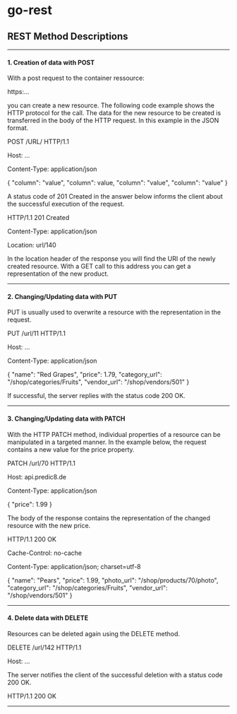 # go-rest

## REST Method Descriptions

---

#### 1. Creation of data with POST

With a post request to the container ressource:

https:...

you can create a new resource. The following code example shows the HTTP protocol for the call. The data for the new resource to be created is transferred in the body of the HTTP request. In this example in the JSON format.

POST /URL/ HTTP/1.1

Host: ...

Content-Type: application/json

{
  "column": "value",
  "column": value,
  "column": "value",
  "column": "value"
}

A status code of 201 Created in the answer below informs the client about the successful execution of the request.

HTTP/1.1 201 Created

Content-Type: application/json

Location: url/140

In the location header of the response you will find the URI of the newly created resource. With a GET call to this address you can get a representation of the new product.

---

#### 2. Changing/Updating data with PUT

PUT is usually used to overwrite a resource with the representation in the request.

PUT /url/11 HTTP/1.1

Host: ...

Content-Type: application/json

{
  "name": "Red Grapes",
  "price": 1.79,
  "category_url": "/shop/categories/Fruits",
  "vendor_url": "/shop/vendors/501"
}

If successful, the server replies with the status code 200 OK.

---

#### 3. Changing/Updating data with PATCH

With the HTTP PATCH method, individual properties of a resource can be manipulated in a targeted manner. In the example below, the request contains a new value for the price property.

PATCH /url/70 HTTP/1.1

Host: api.predic8.de

Content-Type: application/json

{
  "price": 1.99
}

The body of the response contains the representation of the changed resource with the new price.

HTTP/1.1 200 OK

Cache-Control: no-cache

Content-Type: application/json; charset=utf-8

{
  "name": "Pears",
  "price": 1.99,
  "photo_url": "/shop/products/70/photo",
  "category_url": "/shop/categories/Fruits",
  "vendor_url": "/shop/vendors/501"
}

---

#### 4. Delete data with DELETE

Resources can be deleted again using the DELETE method.

DELETE /url/142 HTTP/1.1

Host: ...

The server notifies the client of the successful deletion with a status code 200 OK.

HTTP/1.1 200 OK

---